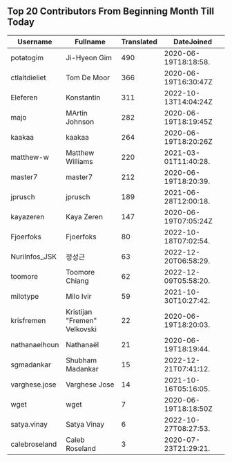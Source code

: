 ## Top 20 Contributors From Beginning Month Till Today ##
|Username|Fullname|Translated|DateJoined|
|--------|--------|----------|----------|
|potatogim|Ji-Hyeon Gim|490|2020-06-19T18:18:58.|
|ctlaltdieliet|Tom De Moor|366|2020-06-19T16:30:47Z|
|Eleferen|Konstantin|311|2022-10-13T14:04:24Z|
|majo|MArtin Johnson|282|2020-06-19T18:19:45Z|
|kaakaa|kaakaa|264|2020-06-19T18:20:26Z|
|matthew-w|Matthew Williams|220|2021-03-01T11:40:28.|
|master7|master7|212|2020-06-19T18:20:39.|
|jprusch|jprusch|189|2021-06-28T12:00:18.|
|kayazeren|Kaya Zeren|147|2020-06-19T07:05:24Z|
|Fjoerfoks|Fjoerfoks|80|2022-10-18T07:02:54.|
|NuriInfos_JSK|정성근|63|2022-12-20T06:58:29.|
|toomore|Toomore Chiang|62|2022-12-09T05:58:20.|
|milotype|Milo Ivir|59|2021-10-30T10:27:42.|
|krisfremen|Kristijan "Fremen" Velkovski|22|2020-06-19T18:20:03.|
|nathanaelhoun|Nathanaël|21|2020-06-19T18:19:44.|
|sgmadankar|Shubham Madankar|15|2022-12-21T07:41:12.|
|varghese.jose|Varghese Jose|14|2021-10-16T05:16:05.|
|wget|wget|7|2020-06-19T18:18:50Z|
|satya.vinay|Satya Vinay|6|2022-10-27T08:27:53.|
|calebroseland|Caleb Roseland|3|2020-07-23T21:29:21.|
